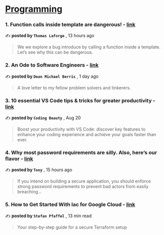 
<h1><a href=https://medium.com/tag/programming/recommended target="_blank" rel="noopener noreferrer">Programming</a></h1>
<h3>1. Function calls inside template are dangerous! - <a href=https://medium.com/ngconf/function-calls-inside-template-are-dangerous-15f9822a6629?source=tag_recommended_feed---------0-84----------programming----------5c6683ad_1a51_49fd_9e22_5bd51e34b187------- target="_blank" rel="noopener noreferrer">link</a></h3>

✍️ **posted by `Thomas Laforge`** <date> , 13 hours ago</date>

<blockquote>We we explore a bug introduce by calling a function inside a template. Let’s see why this can be dangerous.</blockquote>

<h3>2. An Ode to Software Engineers - <a href=https://medium.com/better-programming/an-ode-to-software-engineers-3b7c045ba97?source=tag_recommended_feed---------1-107----------programming----------5c6683ad_1a51_49fd_9e22_5bd51e34b187------- target="_blank" rel="noopener noreferrer">link</a></h3>

✍️ **posted by `Dean Michael Berris`** <date> , 1 day ago</date>

<blockquote>A love letter to my fellow problem solvers and tinkerers.</blockquote>

<h3>3. 10 essential VS Code tips & tricks for greater productivity - <a href=https://medium.com/dev-genius/vscode-tips-tricks-98c6e2258626?source=tag_recommended_feed---------2-85----------programming----------5c6683ad_1a51_49fd_9e22_5bd51e34b187------- target="_blank" rel="noopener noreferrer">link</a></h3>

✍️ **posted by `Coding Beauty`** <date> , Aug 20</date>

<blockquote>Boost your productivity with VS Code: discover key features to enhance your coding experience and achieve your goals faster than ever.</blockquote>

<h3>4. Why most password requirements are silly. Also, here’s our flavor - <a href=https://medium.com/@tony.infisical/password-requirements-are-still-confusing-in-2023-also-heres-our-flavor-44ce03a3255c?source=tag_recommended_feed---------3-84----------programming----------5c6683ad_1a51_49fd_9e22_5bd51e34b187------- target="_blank" rel="noopener noreferrer">link</a></h3>

✍️ **posted by `Tony`** <date> , 15 hours ago</date>

<blockquote>If you intend on building a secure application, you should enforce strong password requirements to prevent bad actors from easily breaching…</blockquote>

<h3>5. How to Get Started With Iac for Google Cloud - <a href=https://medium.com/better-programming/how-to-get-started-with-iac-for-google-cloud-507768e428ac?source=tag_recommended_feed---------4-107----------programming----------5c6683ad_1a51_49fd_9e22_5bd51e34b187------- target="_blank" rel="noopener noreferrer">link</a></h3>

✍️ **posted by `Stefan Pfaffel`** <date> , 13 min read</date>

<blockquote>Your step-by-step guide for a secure Terraform setup</blockquote>


